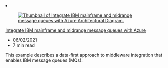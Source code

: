<!-- This file is automatically generated by build/architectures/build_index.py. Any updates will be lost. -->

<!-- markdownlint-disable MD033 -->

<li class="grid-item item-column" data-categories="hybrid">
<article class="card">
    <div class="card-header has-margin-bottom-none" aria-hidden="true">
        <figure class="image diagram has-height-175 has-overflow-hidden level">
            <a href="/azure/architecture/example-scenario/mainframe/integrate-ibm-message-queues-azure"><img src="/azure/architecture/browse/thumbs/integrate-ibm-message-queues-azure.png" class="diagram" alt="Thumbnail of Integrate IBM mainframe and midrange message queues with Azure Architectural Diagram." data-linktype="relative-path"></a>
        </figure>
    </div>
    <div class="card-content">
        <a class="card-content-title has-margin-top-none" href="/azure/architecture/example-scenario/mainframe/integrate-ibm-message-queues-azure">
            <p>Integrate IBM mainframe and midrange message queues with Azure</p>
        </a>
        <ul class="card-content-metadata">
            <li>06/02/2021</li>
            <li>7 min read</li>
        </ul>
        <p class="card-content-description">This example describes a data-first approach to middleware integration that enables IBM message queues (MQs).</p>
        <div class="bottom-to-top-fade is-hidden-mobile"></div>
    </div>
</article>
</li>
